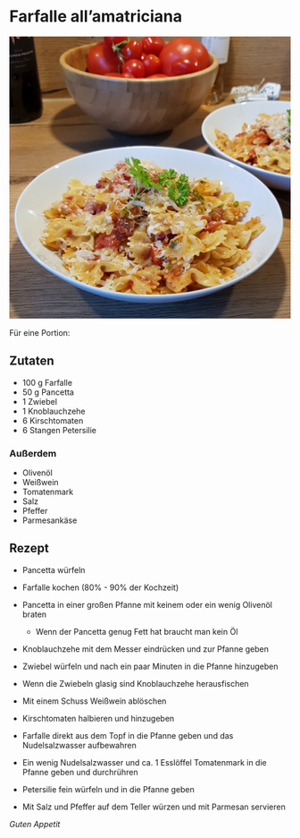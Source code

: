 # Farfalle all’amatriciana

![img](imgs/Farfalle_all_amatriciana.jpg)

Für eine Portion:

## Zutaten
- 100 g Farfalle
- 50 g Pancetta
- 1 Zwiebel
- 1 Knoblauchzehe
- 6 Kirschtomaten
- 6 Stangen Petersilie

### Außerdem
- Olivenöl
- Weißwein
- Tomatenmark
- Salz
- Pfeffer
- Parmesankäse

## Rezept
- Pancetta würfeln

- Farfalle kochen (80% - 90% der Kochzeit)

- Pancetta in einer großen Pfanne mit keinem oder ein wenig Olivenöl braten
  - Wenn der Pancetta genug Fett hat braucht man kein Öl

- Knoblauchzehe mit dem Messer eindrücken und zur Pfanne geben

- Zwiebel würfeln und nach ein paar Minuten in die Pfanne hinzugeben

- Wenn die Zwiebeln glasig sind Knoblauchzehe herausfischen

- Mit einem Schuss Weißwein ablöschen

- Kirschtomaten halbieren und hinzugeben

- Farfalle direkt aus dem Topf in die Pfanne geben und das Nudelsalzwasser aufbewahren

- Ein wenig Nudelsalzwasser und ca. 1 Esslöffel Tomatenmark in die Pfanne geben und durchrühren

- Petersilie fein würfeln und in die Pfanne geben

- Mit Salz und Pfeffer auf dem Teller würzen und mit Parmesan servieren

*Guten Appetit*
